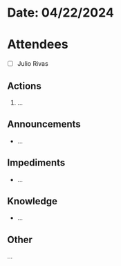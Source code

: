 # Date: 04/22/2024

# Attendees
- [ ] Julio Rivas

## Actions

1. …

## Announcements

- …

## Impediments

- …

## Knowledge

- …

## Other

…